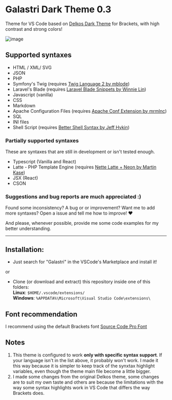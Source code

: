 # Galastri Dark Theme 0.3
Theme for VS Code based on [Delkos Dark Theme](https://github.com/David5i6/Brackets-Delkos-Dark-Theme) for Brackets, with high contrast and strong colors!

![image](https://user-images.githubusercontent.com/49572917/113118009-68fecf00-91e5-11eb-86cd-a3bbfc3030eb.png)

## Supported syntaxes
- HTML / XML/ SVG
- JSON
- PHP
- Symfony's Twig (requires [Twig Language 2 by mblode](https://marketplace.visualstudio.com/items?itemName=mblode.twig-language-2))
- Laravel's Blade (requires [Laravel Blade Snippets by Winnie Lin](https://marketplace.visualstudio.com/items?itemName=onecentlin.laravel-blade))
- Javascript (vanilla)
- CSS
- Markdown
- Apache Configuration Files (requires [Apache Conf Extension by mrmlnc](https://marketplace.visualstudio.com/items?itemName=mrmlnc.vscode-apache))
- SQL
- INI files
- Shell Script (requires [Better Shell Syntax by Jeff Hykin](https://marketplace.visualstudio.com/items?itemName=jeff-hykin.better-shellscript-syntax))

### Partially supported syntaxes
These are syntaxes that are still in development or isn't tested enough.
- Typescript (Vanilla and React)
- Latte - PHP Template Engine (requires [Nette Latte + Neon by Martin Kase](https://marketplace.visualstudio.com/items?itemName=kasik96.latte))
- JSX (React)
- CSON

### Suggestions and bug reports are much appreciated :)
Found some inconsistency? A bug or or improvement? Want me to add more syntaxes? Open a issue and tell me how to improve! ❤

And please, whenever possible, provide me some code examples for my better understanding.

---

## Installation:
- Just search for "Galastri" in the VSCode's Marketplace and install it!

or

- Clone (or download and extract) this repository inside one of this folders:<br>
  **Linux**: `$HOME/.vscode/extensions/`<br>
  **Windows**: `%APPDATA%\Microsoft\Visual Studio Code\extensions\`

## Font recommendation
I recommend using the default Brackets font [Source Code Pro Font](https://github.com/adobe-fonts/source-code-pro)

## Notes
1. This theme is configured to work **only with specific syntax support**. If your language isn't in the list above, it probably won't work. I made it this way because it is simpler to keep track of the synxtax highlight variables, even though the theme main file become a little bigger.
2. I made some changes from the original Delkos theme, some changes are to suit my own taste and others are because the limitations with the way some syntax highlights work in VS Code that differs the way Brackets does.
